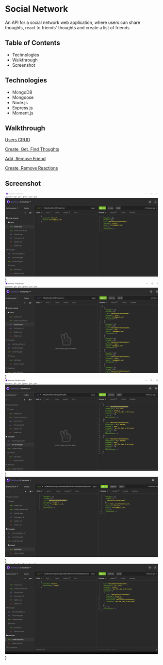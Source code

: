 # Social Network
An API for a social network web application, where users can share thoughts, react to friends' thoughts and create a list of friends

## Table of Contents
* Technologies
* Walkthrough
* Screenshot

## Technologies
* MongoDB
* Mongoose
* Node.js
* Express.js
* Moment.js

## Walkthrough
[Users CRUD](https://drive.google.com/file/d/1-anjQ22057JUgvy4TTO_r2HI67Z_vd2K/view)

[Create, Get, Find Thoughts](https://drive.google.com/file/d/1bUph1FnO7nmLSVhfzhWAYXbbw2wsNucQ/view)

[Add, Remove Friend](https://drive.google.com/file/d/17-v99egmRMgI1p9V8iiBJYxHiq3HUIVO/view)

[Create, Remove Reactions](https://drive.google.com/file/d/1mzlrwZSDiElZ8zcNhqVwKFKN6LjLG2Wt/view)

## Screenshot

![screenshot](assets/images/1.PNG))
![screenshot](assets/images/2.PNG))
![screenshot](assets/images/3.PNG))
![screenshot](assets/images/4.PNG))
![screenshot](assets/images/5.PNG))
